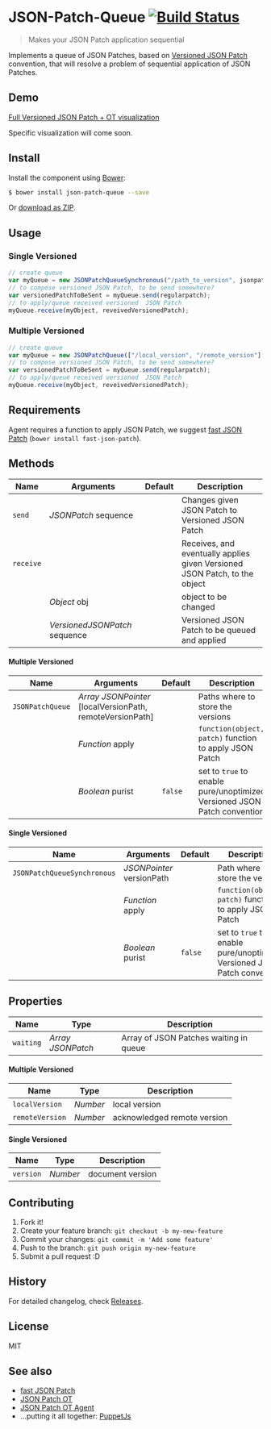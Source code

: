 # JSON-Patch-Queue [![Build Status](https://travis-ci.org/PuppetJs/JSON-Patch-Queue.svg?branch=master)](https://travis-ci.org/PuppetJs/JSON-Patch-Queue)
> Makes your JSON Patch application sequential

Implements a queue of JSON Patches, based on [Versioned JSON Patch](https://github.com/tomalec/Versioned-JSON-Patch) convention, that will resolve a problem of sequential application of JSON Patches.

## Demo
[Full Versioned JSON Patch + OT visualization](http://tomalec.github.io/PuppetJs-operational-transformation/visualization.html)

Specific visualization will come soon.


## Install

Install the component using [Bower](http://bower.io/):

```sh
$ bower install json-patch-queue --save
```

Or [download as ZIP](https://github.com/PuppetJs/JSON-Patch-Queue/archive/master.zip).

## Usage

### Single Versioned
```javascript
// create queue
var myQueue = new JSONPatchQueueSynchronous("/path_to_version", jsonpatch);
// to compose versioned JSON Patch, to be send somewhere?
var versionedPatchToBeSent = myQueue.send(regularpatch);
// to apply/queue received versioned  JSON Patch
myQueue.receive(myObject, reveivedVersionedPatch);
```

### Multiple Versioned
```javascript
// create queue
var myQueue = new JSONPatchQueue(["/local_version", "/remote_version"], jsonpatch);
// to compose versioned JSON Patch, to be send somewhere?
var versionedPatchToBeSent = myQueue.send(regularpatch);
// to apply/queue received versioned  JSON Patch
myQueue.receive(myObject, reveivedVersionedPatch);
```

## Requirements

Agent requires a function to apply JSON Patch, we suggest [fast JSON Patch](https://github.com/Starcounter-Jack/JSON-Patch) (`bower install fast-json-patch`).

## Methods

Name      | Arguments                     | Default | Description
---       | ---                           | ---     | ---
`send`    | *JSONPatch* sequence          |         | Changes given JSON Patch to Versioned JSON Patch
`receive` |                               |         | Receives, and eventually applies given Versioned JSON Patch, to the object
          | *Object* obj                  |         | object to be changed
          | *VersionedJSONPatch* sequence |         | Versioned JSON Patch to be queued and applied

#### Multiple Versioned

Name                         | Arguments            | Default | Description
---                          | ---                  | ---     | ---
`JSONPatchQueue`  | *Array* *JSONPointer* [localVersionPath, remoteVersionPath] |         | Paths where to store the versions
                             | *Function* apply     |         | `function(object, patch)` function to apply JSON Patch
                             | *Boolean* purist     | `false` | set to `true` to enable pure/unoptimized Versioned JSON Patch convention

#### Single Versioned

Name                         | Arguments            | Default | Description
---                          | ---                  | ---     | ---
`JSONPatchQueueSynchronous`  | *JSONPointer* versionPath |         | Path where to store the version
                             | *Function* apply     |         | `function(object, patch)` function to apply JSON Patch
                             | *Boolean* purist     | `false` | set to `true` to enable pure/unoptimized Versioned JSON Patch convention

## Properties

Name      | Type                          | Description
---       | ---                           | ---
`waiting` | *Array* *JSONPatch*           | Array of JSON Patches waiting in queue

#### Multiple Versioned

Name      | Type                          | Description
---       | ---                           | ---
`localVersion` | *Number*           | local version
`remoteVersion` | *Number*           | acknowledged remote version

#### Single Versioned

Name      | Type      | Description
---       | ---       | ---
`version` | *Number*  | document version


## Contributing

1. Fork it!
2. Create your feature branch: `git checkout -b my-new-feature`
3. Commit your changes: `git commit -m 'Add some feature'`
4. Push to the branch: `git push origin my-new-feature`
5. Submit a pull request :D

## History

For detailed changelog, check [Releases](https://github.com/PuppetJs/JSON-Patch-Queue/releases).

## License

MIT

## See also
- [fast JSON Patch](https://github.com/Starcounter-Jack/JSON-Patch)
- [JSON Patch OT](https://github.com/PuppetJs/JSON-Patch-OT)
- [JSON Patch OT Agent](https://github.com/PuppetJs/JSON-Patch-OT-agent)
- ...putting it all together: [PuppetJs](https://github.com/PuppetJs/PuppetJs)
